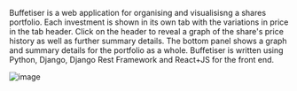 Buffetiser is a web application for organising and visualisisng a shares portfolio. Each investment is shown in its own tab with the variations in price in the tab header. Click on the header to reveal a graph of the share's price history as well as further summary details.
The bottom panel shows a graph and summary details for the portfolio as a whole.
Buffetiser is written using Python, Django, Django Rest Framework and React+JS for the front end.

![image](https://github.com/user-attachments/assets/c747eb11-02e9-44ca-91fa-0dcdfa8b2320)
